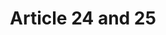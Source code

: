 ---
title: "Article 24 and 25"
draft: false
exceptions:
- info52b
memberstates:
- BG
score: 3
compensation:
- 
remarks: |
 


link: ""
---